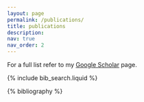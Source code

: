 ```yaml
---
layout: page
permalink: /publications/
title: publications
description: 
nav: true
nav_order: 2
---
```


<!-- _pages/publications.md -->
For a full list refer to my [Google Scholar](https://scholar.google.com/citations?user=7ZRMHJ8AAAAJ&hl=en) page.

<!-- Bibsearch Feature -->

{% include bib_search.liquid %}

<div class="publications">

{% bibliography %}

</div>
